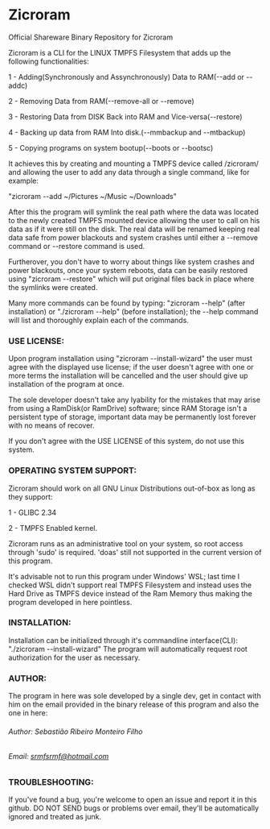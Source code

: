 # Zicroram
Official Shareware Binary Repository for Zicroram

Zicroram is a CLI for the LINUX TMPFS Filesystem that adds up the following functionalities:

1 - Adding(Synchronously and Assynchronously) Data to RAM(--add or --addc)

2 - Removing Data from RAM(--remove-all or --remove)

3 - Restoring Data from DISK Back into RAM and Vice-versa(--restore)

4 - Backing up data from RAM Into disk.(--mmbackup and --mtbackup)

5 - Copying programs on system bootup(--boots or --bootsc)



It achieves this by creating and mounting a TMPFS device called /zicroram/ and allowing the user to add any data through a single command, like for example:

"zicroram --add ~/Pictures ~/Music ~/Downloads"

After this the program will symlink the real path where the data was located to the newly created TMPFS mounted device allowing the user to call on his data as if it were still on the disk. The real data will be renamed keeping real data safe from power blackouts and system crashes until either a --remove command or --restore command is used.

Furtherover, you don't have to worry about things like system crashes and power blackouts, once your system reboots, data can be easily restored using "zicroram --restore" which will put original files back in place where the symlinks were created.

Many more commands can be found by typing: "zicroram --help" (after installation) or "./zicroram --help" (before installation); the --help command will list and thoroughly explain each of the commands.

### USE LICENSE:

Upon program installation using "zicroram --install-wizard" the user must agree with the displayed use license;
if the user doesn't agree with one or more terms the installation will be cancelled and the user should 
give up installation of the program at once.

The sole developer doesn't take any lyability for the mistakes that may arise from using a RamDisk(or RamDrive) software;
since RAM Storage isn't a persistent type of storage, important data may be permanently lost forever with no means of recover.

If you don't agree with the USE LICENSE of this system, do not use this system.

### OPERATING SYSTEM SUPPORT:

Zicroram should work on all GNU Linux Distributions out-of-box as long as they support:

1 - GLIBC 2.34

2 - TMPFS Enabled kernel.

Zicroram runs as an administrative tool on your system, so root access through 'sudo' is required.
'doas' still not supported in the current version of this program.

It's advisable not to run this program under Windows' WSL; last time I checked WSL didn't support real TMPFS Filesystem and instead uses the Hard Drive as TMPFS device instead of the Ram Memory thus making the program developed in here pointless.

### INSTALLATION:

Installation can be initialized through it's commandline interface(CLI): "./zicroram --install-wizard"
The program will automatically request root authorization for the user as necessary.

### AUTHOR:

The program in here was sole developed by a single dev,
get in contact with him on the email provided in the binary release of this program and also the one in here:

###### Author: Sebastião Ribeiro Monteiro Filho
###### Email: srmfsrmf@hotmail.com

### TROUBLESHOOTING:

If you've found a bug, you're welcome to open an issue and report it in this github.
DO NOT SEND bugs or problems over email, they'll be automatically ignored and treated as junk.
